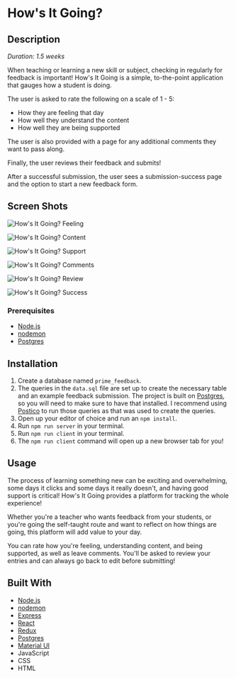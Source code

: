 # How's It Going?

## Description

_Duration: 1.5 weeks_

When teaching or learning a new skill or subject, checking in regularly for feedback is important! How's It Going is a simple, to-the-point application that gauges how a student is doing.

The user is asked to rate the following on a scale of 1 - 5:

- How they are feeling that day
- How well they understand the content
- How well they are being supported

The user is also provided with a page for any additional comments they want to pass along.

Finally, the user reviews their feedback and submits!

After a successful submission, the user sees a submission-success page and the option to start a new feedback form.

## Screen Shots

![How's It Going? Feeling](public/images/feeling_screenshot.jpg)

![How's It Going? Content](public/images/content_screenshot.jpg)

![How's It Going? Support](public/images/support_screenshot.jpg)

![How's It Going? Comments](public/images/comments_screenshot.jpg)

![How's It Going? Review](public/images/review_screenshot.jpg)

![How's It Going? Success](public/images/success_screenshot.jpg)

### Prerequisites

- [Node.js](https://nodejs.org/en/)
- [nodemon](https://nodemon.io/)
- [Postgres](https://www.postgresql.org/download/)

## Installation

1. Create a database named `prime_feedback`.
2. The queries in the `data.sql` file are set up to create the necessary table and an example feedback submission. The project is built on [Postgres](https://www.postgresql.org/download/), so you will need to make sure to have that installed. I recommend using [Postico](https://eggerapps.at/postico/) to run those queries as that was used to create the queries.
3. Open up your editor of choice and run an `npm install`.
4. Run `npm run server` in your terminal.
5. Run `npm run client` in your terminal.
6. The `npm run client` command will open up a new browser tab for you!

## Usage

The process of learning something new can be exciting and overwhelming, some days it clicks and some days it really doesn't, and having good support is critical! How's It Going provides a platform for tracking the whole experience!

Whether you're a teacher who wants feedback from your students, or you're going the self-taught route and want to reflect on how things are going, this platform will add value to your day. 

You can rate how you're feeling, understanding content, and being supported, as well as leave comments. You'll be asked to review your entries and can always go back to edit before submitting!

## Built With

- [Node.js](https://nodejs.org/en/)
- [nodemon](https://nodemon.io/)
- [Express](https://expressjs.com/)
- [React](https://reactjs.org/)
- [Redux](https://redux.js.org/)
- [Postgres](https://www.postgresql.org/download/)
- [Material UI](https://mui.com/)
- JavaScript
- CSS
- HTML



